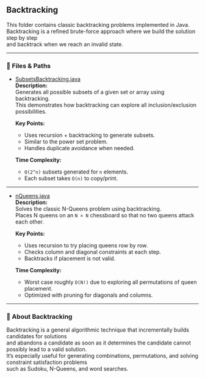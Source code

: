 ## Backtracking

This folder contains classic backtracking problems implemented in Java.  
Backtracking is a refined brute-force approach where we build the solution step by step  
and backtrack when we reach an invalid state.

---

### 📂 Files & Paths

- [SubsetsBacktracking.java](SubsetsBacktracking.java)  
  **Description:**  
  Generates all possible subsets of a given set or array using backtracking.  
  This demonstrates how backtracking can explore all inclusion/exclusion possibilities.  

  **Key Points:**  
  - Uses recursion + backtracking to generate subsets.  
  - Similar to the power set problem.  
  - Handles duplicate avoidance when needed.  

  **Time Complexity:**  
  - `O(2^n)` subsets generated for `n` elements.  
  - Each subset takes `O(n)` to copy/print.

---

- [nQueens.java](nQueens.java)  
  **Description:**  
  Solves the classic N-Queens problem using backtracking.  
  Places N queens on an `N × N` chessboard so that no two queens attack each other.  

  **Key Points:**  
  - Uses recursion to try placing queens row by row.  
  - Checks column and diagonal constraints at each step.  
  - Backtracks if placement is not valid.  

  **Time Complexity:**  
  - Worst case roughly `O(N!)` due to exploring all permutations of queen placement.  
  - Optimized with pruning for diagonals and columns.

---

### 📝 About Backtracking  

Backtracking is a general algorithmic technique that incrementally builds candidates for solutions  
and abandons a candidate as soon as it determines the candidate cannot possibly lead to a valid solution.  
It’s especially useful for generating combinations, permutations, and solving constraint satisfaction problems  
such as Sudoku, N-Queens, and word searches.